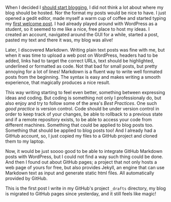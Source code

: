 When I decided I [should start blogging](aboutme), I did not think a lot about where my blog should be hosted. Nor the format my posts would be nice to have. I just opened a gedit editor, made myself a warm cup of coffee and started typing my [first welcome post](welcome). I had already played around with WordPress as a student, so it seemed to me like a nice, free place to host my ideas. I created an account, navigated around the GUI for a while, started a post, pasted my text and there it was, my blog was alive!

Later, I discovered Markdown. Writing plain text posts was fine with me, but when it was time to upload a web post on WordPress, headers had to be added, links had to target the correct URLs, text should be highlighted, underlined or formatted as code. Not that bad for small posts, but pretty annoying for a lot of lines! Markdown is a fluent way to write well formated posts from the beginning. The syntax is easy and makes writing a smooth experience, that magically produces a nice result.

This way writing starting to feel even better, something between expressing ideas and coding. But coding is something not only I professionaly do, but also enjoy and try to follow some of the area's *Best Practices*. One such *good practice* is version control. Code should be under version control in order to keep track of your changes, be able to rollback to a previous state and if a remote repository exists, to be able to access your code from different machines. Something that could be applied to blog posts too. Something that should be applied to blog posts too! And I already had a GitHub account, so, I just copied my files to a GitHub project and cloned them to my laptop.

Now, it would be just soooo good to be able to integrate GitHub Markdown posts with WordPress, but I could not find a way such thing could be done. And then I found out about GitHub pages; a project that not only hosts a web page of yours for free, but also provides Jekyll, an engine that can use Markdown text as input and generate static html files. All automatically provided by GitHub.

This is the first post I write in my GitHub's project `_drafts` directory, my blog is migrated to GitHub pages since yesterday, and it still feels like magic!

